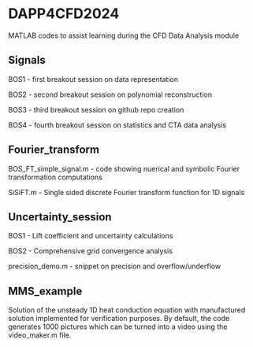 # DAPP4CFD2024
MATLAB codes to assist learning during the CFD Data Analysis module


## Signals
BOS1 - first breakout session on data representation

BOS2 - second breakout session on polynomial reconstruction

BOS3 - third breakout session on github repo creation

BOS4 - fourth breakout session on statistics and CTA data analysis


## Fourier_transform
BOS_FT_simple_signal.m - code showing nuerical and symbolic Fourier transformation computations

SiSiFT.m - Single sided discrete Fourier transform function for 1D signals


## Uncertainty_session
BOS1 - Lift coefficient and uncertainty calculations

BOS2 - Comprehensive grid convergence analysis

precision_demo.m - snippet on precision and overflow/underflow


## MMS_example
Solution of the unsteady 1D heat conduction equation with manufactured solution implemented for verification purposes. By default, the code generates 1000 pictures which can be turned into a video using the video_maker.m file.